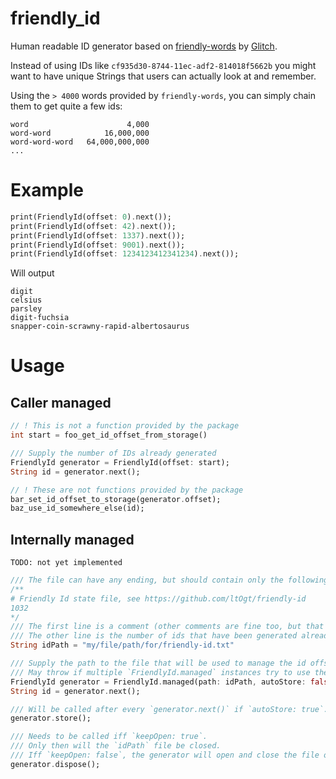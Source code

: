 # friendly_id
Human readable ID generator based on [friendly-words](https://github.com/glitchdotcom/friendly-words) by [Glitch](https://github.com/glitchdotcom).

Instead of using IDs like `cf935d30-8744-11ec-adf2-814018f5662b` you might want to have unique Strings that users can actually look at and remember.

Using the `> 4000` words provided by `friendly-words`, you can simply chain them to get quite a few ids:
```
word                      4,000
word-word            16,000,000
word-word-word   64,000,000,000
...
```

# Example
```dart
print(FriendlyId(offset: 0).next());
print(FriendlyId(offset: 42).next());
print(FriendlyId(offset: 1337).next());
print(FriendlyId(offset: 9001).next());
print(FriendlyId(offset: 1234123412341234).next());
```
Will output
```
digit
celsius
parsley
digit-fuchsia
snapper-coin-scrawny-rapid-albertosaurus
```

# Usage
## Caller managed
```dart
// ! This is not a function provided by the package
int start = foo_get_id_offset_from_storage()

/// Supply the number of IDs already generated
FriendlyId generator = FriendlyId(offset: start);
String id = generator.next();

// ! These are not functions provided by the package
bar_set_id_offset_to_storage(generator.offset);
baz_use_id_somewhere_else(id);
```

## Internally managed
`TODO: not yet implemented`

```dart
/// The file can have any ending, but should contain only the following content:
/**
# Friendly Id state file, see https://github.com/ltOgt/friendly-id
1032
*/
/// The first line is a comment (other comments are fine too, but that one is generated automatically)
/// The other line is the number of ids that have been generated already
String idPath = "my/file/path/for/friendly-id.txt"

/// Supply the path to the file that will be used to manage the id offset
/// May throw if multiple `FriendlyId.managed` instances try to use the same file at a time
FriendlyId generator = FriendlyId.managed(path: idPath, autoStore: false, keepOpen: true);
String id = generator.next();

/// Will be called after every `generator.next()` if `autoStore: true`.
generator.store();

/// Needs to be called iff `keepOpen: true`.
/// Only then will the `idPath` file be closed.
/// Iff `keepOpen: false`, the generator will open and close the file on every write
generator.dispose();
```